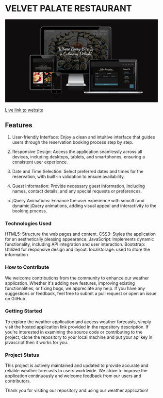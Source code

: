 # VELVET PALATE RESTAURANT

![Weatherwiseimg](https://github.com/HOSSJBR/Velvet-Palate/blob/main/assets/images/Restaurant.png)

[Live link to website](https://whackatoad.netlify.app](https://velvetpalate.netlify.app/))

## Features

1. User-friendly Interface:
   Enjoy a clean and intuitive interface that guides users through the reservation booking process step by step.

2. Responsive Design:
   Access the application seamlessly across all devices, including desktops, tablets, and smartphones, ensuring a consistent user experience.

3. Date and Time Selection:
   Select preferred dates and times for the reservation, with built-in validation to ensure availability.

4. Guest Information:
   Provide necessary guest information, including names, contact details, and any special requests or preferences.

5. jQuery Animations:
   Enhance the user experience with smooth and dynamic jQuery animations, adding visual appeal and interactivity to the booking process.

### Technologies Used

HTML5: Structure the web pages and content.
CSS3: Styles the application for an aesthetically pleasing appearance.
JavaScript: Implements dynamic functionality, including API integration and user interaction.
Bootstrap: Utilized for responsive design and layout.
localstorage: used to store the information

### How to Contribute

We welcome contributions from the community to enhance our weather application. Whether it's adding new features, improving existing functionalities, or fixing bugs, we appreciate any help. If you have any suggestions or feedback, feel free to submit a pull request or open an issue on GitHub.

### Getting Started

To explore the weather application and access weather forecasts, simply visit the hosted application link provided in the repository description. If you're interested in examining the source code or contributing to the project, clone the repository to your local machine and put your api key in javascript then it works for you.

### Project Status

This project is actively maintained and updated to provide accurate and reliable weather forecasts to users worldwide. We strive to improve the application continuously and welcome feedback from our users and contributors.

Thank you for visiting our repository and using our weather application!

<!-- ******************************************************************************* -->
